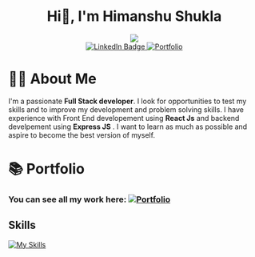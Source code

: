 <div align='center'>
  <h1>Hi👋, I'm Himanshu Shukla</h1>
  <img src='https://avatars.githubusercontent.com/u/39799265?v=4'/>
  <div id="badges">
    <a href="https://www.linkedin.com/in/himanshu-shukla-bb6b1b192/">
      <img src="https://img.shields.io/badge/LinkedIn-blue" alt="LinkedIn Badge"/>
    </a>
    <a href='https://himanshushukla55.github.io/'>
      <img alt="Portfolio" src="https://img.shields.io/badge/Portfolio-live">
    </a>
  </div>
</div>
<div>
  <h1>🧑‍💻 About Me</h1>
  <p>I'm a passionate <b>Full Stack developer</b>. I look for opportunities to test my skills and to improve my development and problem solving skills. I have experience with Front End developement using <b>React Js</b> and backend develpement using <b>Express JS</b> . I want to learn as much as possible and aspire to become the best version of myself.</p>
</div>
<div>
  <h1>📚 Portfolio</h1>
  <h3>You can see all my work here:  <a href='https://himanshushukla55.github.io/'>
      <img alt="Portfolio" src="https://img.shields.io/badge/Portfolio-live">
    </a></h3>
</div>

## Skills

[![My Skills](https://skillicons.dev/icons?i=react,redux,jest,tailwind,nodejs,mongodb,firebase,html,css,js,figma,github,sass,express&perline=14)](https://skillicons.dev)
